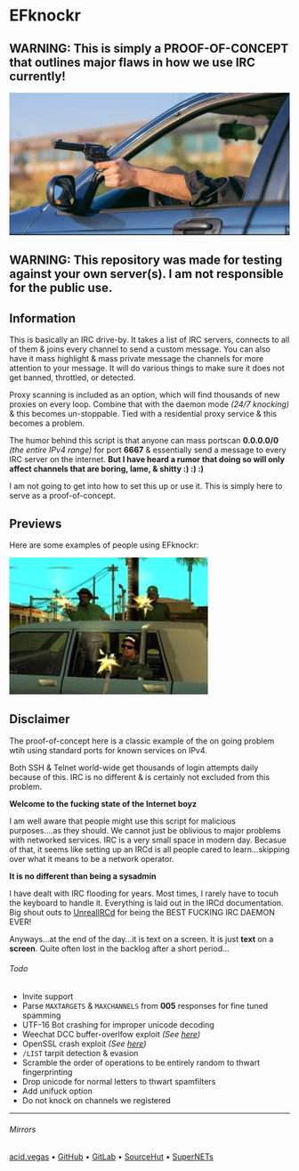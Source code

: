 # EFknockr

## WARNING: This is simply a PROOF-OF-CONCEPT that outlines major flaws in how we use IRC currently!

![](.screens/gun.png)

## WARNING: This repository was made for testing against your own server(s). I am not responsible for the public use.

## Information
This is basically an IRC drive-by. It takes a list of IRC servers, connects to all of them & joins every channel to send a custom message. You can also have it mass highlight & mass private message the channels for more attention to your message. It will do various things to make sure it does not get banned, throttled, or detected.

Proxy scanning is included as an option, which will find thousands of new proxies on every loop. Combine that with the daemon mode *(24/7 knocking)* & this becomes un-stoppable. Tied with a residential proxy service & this becomes a problem.

The humor behind this script is that anyone can mass portscan **0.0.0.0/0** *(the entire IPv4 range)* for port **6667** & essentially send a message to every IRC server on the internet. **But I have heard a rumor that doing so will only affect channels that are boring, lame, & shitty :) :) :)**

I am not going to get into how to set this up or use it. This is simply here to serve as a proof-of-concept.

## Previews
Here are some examples of people using EFknockr:

![](.screens/driveby.png)

## Disclaimer
The proof-of-concept here is a classic example of the on going problem wtih using standard ports for known services on IPv4.

Both SSH & Telnet world-wide get thousands of login attempts daily because of this. IRC is no different & is certainly not excluded from this problem.

**Welcome to the fucking state of the Internet boyz**

I am well aware that people might use this script for malicious purposes....as they should. We cannot just be oblivious to major problems with networked services. IRC is a very small space in modern day. Becasue of that, it seems like setting up an IRCd is all people cared to learn...skipping over what it means to be a network operator.

**It is no different than being a sysadmin**

I have dealt with IRC flooding for years. Most times, I rarely have to tocuh the keyboard to handle it. Everything is laid out in the IRCd documentation. Big shout outs to [UnrealIRCd](https://www.unrealircd.org/) for being the BEST FUCKING IRC DAEMON EVER!

Anyways...at the end of the day...it is text on a screen. It is just **text** on a **screen**. Quite often lost in the backlog after a short period...

###### Todo
* Invite support
* Parse `MAXTARGETS` & `MAXCHANNELS` from **005** responses for fine tuned spamming
* UTF-16 Bot crashing for improper unicode decoding
* Weechat DCC buffer-overlfow exploit *(See [here](https://cve.mitre.org/cgi-bin/cvename.cgi?name=CVE-2017-8073))*
* OpenSSL crash exploit *(See [here](https://forums.unrealircd.org/viewtopic.php?f=1&t=9085))*
* `/LIST` tarpit detection & evasion
* Scramble the order of operations to be entirely random to thwart fingerprinting
* Drop unicode for normal letters to thwart spamfilters
* Add unifuck option
* Do not knock on channels we registered

___

###### Mirrors
[acid.vegas](https://git.acid.vegas/efknockr) • [GitHub](https://github.com/acidvegas/efknockr) • [GitLab](https://gitlab.com/acidvegas/efknockr) • [SourceHut](https://git.sr.ht/~acidvegas/efknockr) • [SuperNETs](https://git.supernets.org/acidvegas/efknockr)
